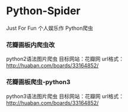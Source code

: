 # Python-Spider
Just For Fun
个人娱乐作 Python爬虫

### 花瓣画板内爬虫改
python2语法图片爬虫
目标网站：花瓣网
url格式：http://huaban.com/boards/33164852/

### 花瓣画板爬虫-python3
python3语法图片爬虫
目标网站：花瓣网
url格式：http://huaban.com/boards/33164852/
